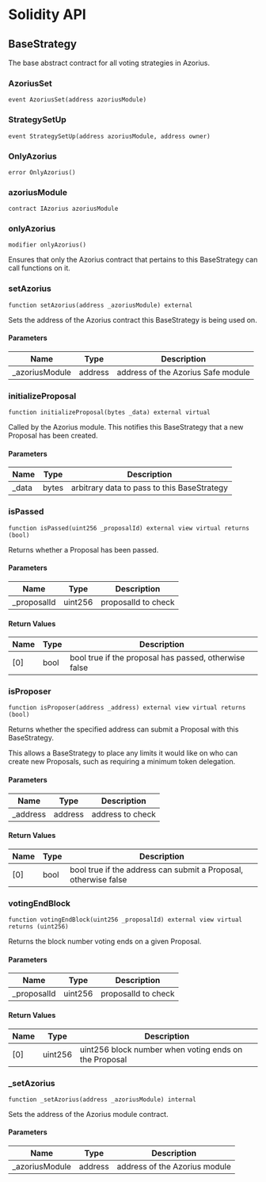 # Solidity API

## BaseStrategy

The base abstract contract for all voting strategies in Azorius.

### AzoriusSet

```solidity
event AzoriusSet(address azoriusModule)
```

### StrategySetUp

```solidity
event StrategySetUp(address azoriusModule, address owner)
```

### OnlyAzorius

```solidity
error OnlyAzorius()
```

### azoriusModule

```solidity
contract IAzorius azoriusModule
```

### onlyAzorius

```solidity
modifier onlyAzorius()
```

Ensures that only the Azorius contract that pertains to this BaseStrategy
can call functions on it.

### setAzorius

```solidity
function setAzorius(address _azoriusModule) external
```

Sets the address of the Azorius contract this BaseStrategy is being used on.

#### Parameters

| Name | Type | Description |
| ---- | ---- | ----------- |
| _azoriusModule | address | address of the Azorius Safe module |

### initializeProposal

```solidity
function initializeProposal(bytes _data) external virtual
```

Called by the Azorius module. This notifies this BaseStrategy that a new
Proposal has been created.

#### Parameters

| Name | Type | Description |
| ---- | ---- | ----------- |
| _data | bytes | arbitrary data to pass to this BaseStrategy |

### isPassed

```solidity
function isPassed(uint256 _proposalId) external view virtual returns (bool)
```

Returns whether a Proposal has been passed.

#### Parameters

| Name | Type | Description |
| ---- | ---- | ----------- |
| _proposalId | uint256 | proposalId to check |

#### Return Values

| Name | Type | Description |
| ---- | ---- | ----------- |
| [0] | bool | bool true if the proposal has passed, otherwise false |

### isProposer

```solidity
function isProposer(address _address) external view virtual returns (bool)
```

Returns whether the specified address can submit a Proposal with
this BaseStrategy.

This allows a BaseStrategy to place any limits it would like on
who can create new Proposals, such as requiring a minimum token
delegation.

#### Parameters

| Name | Type | Description |
| ---- | ---- | ----------- |
| _address | address | address to check |

#### Return Values

| Name | Type | Description |
| ---- | ---- | ----------- |
| [0] | bool | bool true if the address can submit a Proposal, otherwise false |

### votingEndBlock

```solidity
function votingEndBlock(uint256 _proposalId) external view virtual returns (uint256)
```

Returns the block number voting ends on a given Proposal.

#### Parameters

| Name | Type | Description |
| ---- | ---- | ----------- |
| _proposalId | uint256 | proposalId to check |

#### Return Values

| Name | Type | Description |
| ---- | ---- | ----------- |
| [0] | uint256 | uint256 block number when voting ends on the Proposal |

### _setAzorius

```solidity
function _setAzorius(address _azoriusModule) internal
```

Sets the address of the Azorius module contract.

#### Parameters

| Name | Type | Description |
| ---- | ---- | ----------- |
| _azoriusModule | address | address of the Azorius module |

